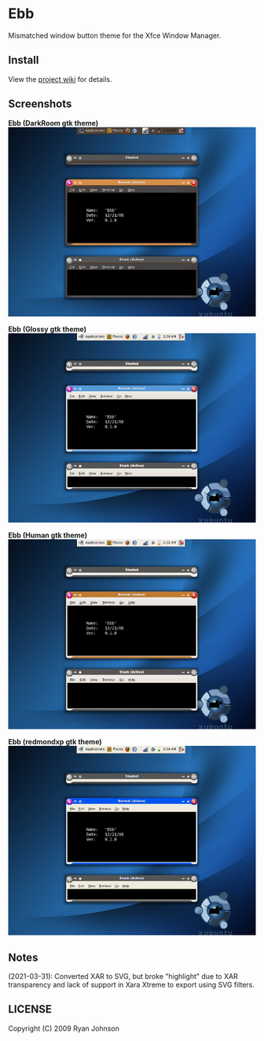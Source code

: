 # Ebb
Mismatched window button theme for the Xfce Window Manager.


## Install
View the [project wiki](https://github.com/CITguy/legacy-linux-customizations/wiki#installing-xfce-themes) for details.



## Screenshots

**Ebb (DarkRoom gtk theme)**
![Ebb + DarkRoom](./screenshots/DarkRoom_Ebb.png)

**Ebb (Glossy gtk theme)**
![Ebb + Glossy](./screenshots/Glossy_Ebb.png)

**Ebb (Human gtk theme)**
![Ebb + Human](./screenshots/Human_Ebb.png)

**Ebb (redmondxp gtk theme)**
![Ebb + redmondxp](./screenshots/Xfce-redmondxp_Ebb.png)


## Notes
(2021-03-31): Converted XAR to SVG, but broke "highlight" due to XAR transparency and lack of support in Xara Xtreme to export using SVG filters.


## LICENSE
Copyright (C) 2009 Ryan Johnson
